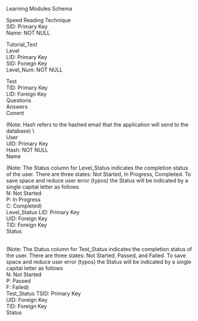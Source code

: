 Learning Modules Schema

Speed Reading Technique \
SID: Primary Key \
Name: NOT NULL 

Tutorial_Text  
Level \
LID: Primary Key \
SID: Foriegn Key \
Level_Num: NOT NULL 

Test \
TID: Primary Key \
LID: Foreign Key \
Questions \
Answers \
Conent 


(Note: Hash refers to the hashed email that the application will send to the database) \     
User \
UID: Primary Key \
Hash: NOT NULL \
Name 

(Note: The Status column for Level_Status indicates the completion status of the user. 
There are three states: Not Started, In Progress, Completed. 
To save space and reduce user error (typos) the Status will be indicated by a single capital letter as follows \
N: Not Started \
P: In Progress \
C: Completed)\
Level_Status 
LID: Primary Key \
UID: Foreign Key \
TID: Foreign Key \
Status 

\
(Note: The Status column for Test_Status indicates the completion status of the user. 
There are three states: Not Started, Passed, and Failed. 
To save space and reduce user error (typos) the Status will be indicated by a single capital letter as follows \
N: Not Started \
P: Passed \
F: Failed) \
Test_Status
TSID: Primary Key \
UID: Foreign Key \
TID: Foreign Key \
Status 